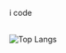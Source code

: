 i code
<br/>
<br/>

![Top Langs](https://github-readme-stats.vercel.app/api/top-langs/?username=gabrieldeavila&layout=compact)
